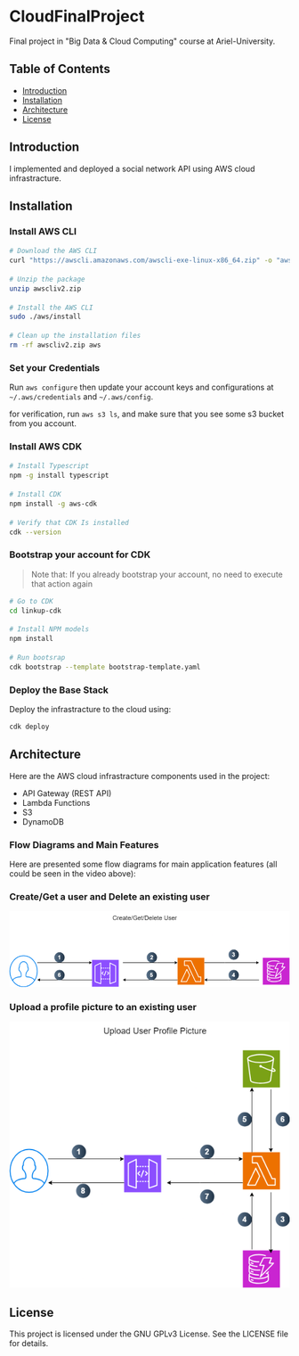 # CloudFinalProject
Final project in "Big Data &amp; Cloud Computing" course at Ariel-University.

## Table of Contents
- [Introduction](#Introduction)
- [Installation](#Installation)
- [Architecture](#Architecture)
- [License](#License)

## Introduction

I implemented and deployed a social network API using AWS cloud infrastracture.


## Installation
### Install AWS CLI
```bash
# Download the AWS CLI 
curl "https://awscli.amazonaws.com/awscli-exe-linux-x86_64.zip" -o "awscliv2.zip"

# Unzip the package
unzip awscliv2.zip

# Install the AWS CLI
sudo ./aws/install

# Clean up the installation files 
rm -rf awscliv2.zip aws
```

### Set your Credentials
Run `aws configure` then update your account keys and configurations at `~/.aws/credentials` and `~/.aws/config`.

for verification, run `aws s3 ls`, and make sure that you see some s3 bucket from you account. 

### Install AWS CDK 
```bash
# Install Typescript
npm -g install typescript

# Install CDK
npm install -g aws-cdk

# Verify that CDK Is installed
cdk --version
```

### Bootstrap your account for CDK
> Note that: If you already bootstrap your account, no need to execute that action again
```bash
# Go to CDK
cd linkup-cdk

# Install NPM models
npm install

# Run bootsrap
cdk bootstrap --template bootstrap-template.yaml
```

### Deploy the Base Stack
Deploy the infrastracture to the cloud using:
```bash
cdk deploy
```

## Architecture 

Here are the AWS cloud infrastracture components used in the project:

- API Gateway (REST API)
-  Lambda Functions
-  S3
-  DynamoDB

### Flow Diagrams and Main Features
Here are presented some flow diagrams for main application features (all could be seen in the video above):

### Create/Get a user and Delete an existing user

<center><img src="https://github.com/Eli-Levi/AWS-Cloud-Social-Network/blob/main/flow-charts/Create_Get_Delete_User.png" alt="description of the image"></center>

### Upload a profile picture to an existing user
<center><img src="https://github.com/Eli-Levi/AWS-Cloud-Social-Network/blob/main/flow-charts/Upload_User_Profile_Picture.png" alt="description of the image"></center>

## License
This project is licensed under the GNU GPLv3 License. See the LICENSE file for details.
